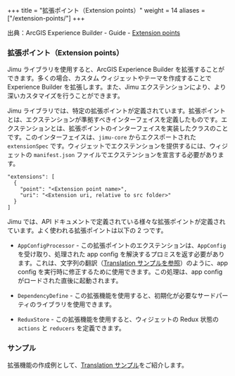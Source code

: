 +++
title = "拡張ポイント（Extension points）"
weight = 14
aliases = ["/extension-points/"]
+++

出典：ArcGIS Experience Builder - Guide - [Extension points](https://developers.arcgis.com/experience-builder/guide/extension-points/)

### 拡張ポイント（Extension points）

Jimu ライブラリを使用すると、ArcGIS Experience Builder を拡張することができます。多くの場合、カスタム ウィジェットやテーマを作成することで Experience Builder を拡張します。また、Jimu エクステンションにより、より深いカスタマイズを行うことができます。

Jimu ライブラリでは、特定の拡張ポイントが定義されています。拡張ポイントとは、エクステンションが準拠すべきインターフェイスを定義したものです。エクステンションとは、拡張ポイントのインターフェイスを実装したクラスのことです。このインターフェイスは、`jimu-core` からエクスポートされた `extensionSpec` です。ウィジェットでエクステンションを提供するには、ウィジェットの `manifest.json` ファイルでエクステンションを宣言する必要があります。

```tsx
"extensions": [
  {
    "point": "<Extension point name>",
    "uri": "<Extension uri, relative to src folder>"
  }
]
```

Jimu では、API ドキュメントで定義されている様々な拡張ポイントが定義されています。よく使われる拡張ポイントは以下の 2 つです。

- `AppConfigProcessor` - この拡張ポイントのエクステンションは、`AppConfig` を受け取り、処理された app config を解決するプロミスを返す必要があります。これは、文字列の翻訳（[Translation サンプルを参照](https://developers.arcgis.com/experience-builder/sample-code/widgets/translation/)）のように、app config を実行時に修正するために使用できます。この処理は、app config がロードされた直後に起動されます。

- `DependencyDefine` - この拡張機能を使用すると、初期化が必要なサードパーティのライブラリを使用できます。

- `ReduxStore` - この拡張機能を使用すると、ウィジェットの Redux 状態の `actions` と `reducers` を定義できます。

### サンプル
拡張機能の作成例として、[Translation サンプル](https://developers.arcgis.com/experience-builder/sample-code/widgets/translation/)をご紹介します。